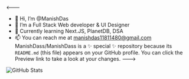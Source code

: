<---
- 👋 Hi, I’m @ManishDas
- 👀 I’m a Full Stack Web developer & UI Designer
- 🌱 Currently learning Next.JS, PlanetDB, DSA
- 📫 You can reach me at manishdas11811480@gmail.com 
ManishDass/ManishDass is a ✨ special ✨ repository because its `README.md` (this file) appears on your GitHub profile.
You can click the Preview link to take a look at your changes.
--->

![GitHub Stats](https://github-readme-stats.vercel.app/api?username=ManishDass&theme=radical)




